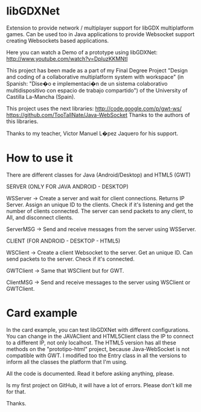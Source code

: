 libGDXNet
=========

Extension to provide network / multiplayer support for libGDX multiplatform games. 
Can be used too in Java applications to provide Websocket support creating Websockets based applications.

Here you can watch a Demo of a prototype using libGDXNet:
http://www.youtube.com/watch?v=DpluzKKMNtI

This project has been made as a part of my Final Degree Project "Design and coding of a collaborative multiplatform system with workspace" (in Spanish: "Dise�o e implementaci�n de un sistema colaborativo multidispositivo con espacio de trabajo compartido") of the University of Castilla La-Mancha (Spain).

This project uses the next libraries:
http://code.google.com/p/gwt-ws/
https://github.com/TooTallNate/Java-WebSocket
Thanks to the authors of this libraries.

Thanks to my teacher, Victor Manuel L�pez Jaquero for his support.

How to use it
=============

There are different classes for Java (Android/Desktop) and HTML5 (GWT)

SERVER (ONLY FOR JAVA ANDROID - DESKTOP)

WSServer -> Create a server and wait for client connections. Returns IP Server. Assign an unique ID to the clients. Check if it's listening and get the number of clients connected. The server can send packets to any client, to All, and disconnect clients.

ServerMSG -> Send and receive messages from the server using WSServer.

CLIENT (FOR ANDROID - DESKTOP - HTML5)

WSClient -> Create a client Websocket to the server. Get an unique ID. Can send packets to the server. Check if it's connected.

GWTClient -> Same that WSClient but for GWT.

ClientMSG -> Send and receive messages to the server using WSClient or GWTClient.

Card example
============

In the card example, you can test libGDXNet with different configurations. You can change in the JAVAClient and HTML5Client class the IP to connect to a different IP, not only localhost.
The HTML5 version has all these methods on the "prototipo-html" project, because Java-WebSocket is not compatible with GWT.
I modified too the Entry class in all the versions to inform all the classes the platform that I'm using.

All the code is documented. Read it before asking anything, please.

Is my first project on GitHub, it will have a lot of errors. Please don't kill me for that.

Thanks.
